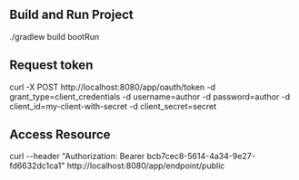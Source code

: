 Build and Run Project
---------------------------------------------------------------------------------------------------------------------------------------------
./gradlew build bootRun

Request token
-----------------------------------------------------------------------------------------------------------------------------------------------
curl -X POST http://localhost:8080/app/oauth/token -d grant_type=client_credentials -d username=author -d password=author -d client_id=my-client-with-secret -d client_secret=secret

Access Resource
------------------------------------------------------------------------------------------------------------------------------------------------
curl --header "Authorization: Bearer bcb7cec8-5614-4a34-9e27-fd6632dc1ca1" http://localhost:8080/app/endpoint/public

